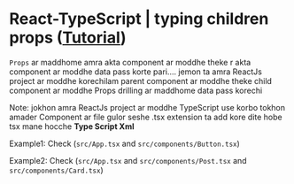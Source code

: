 # React-TypeScript | typing children props ([Tutorial](https://www.youtube.com/watch?v=ASCkwl61Kqo&list=PLgH5QX0i9K3rGtitufynBKMy5gAFpa1y8&index=95))

```Props``` ar maddhome amra akta component ar moddhe theke r akta component ar moddhe data pass korte pari.... jemon ta amra ReactJs project ar moddhe korechilam parent component ar moddhe theke child component ar moddhe Props drilling ar maddhome data pass korechi


Note: jokhon amra ReactJs project ar moddhe TypeScript use korbo tokhon amader Component ar file gulor seshe .tsx extension ta add kore dite hobe tsx mane hocche **Type Script Xml** 

Example1: Check (```src/App.tsx``` and ```src/components/Button.tsx```)

Example2: Check (```src/App.tsx``` and ```src/components/Post.tsx``` and ```src/components/Card.tsx```)

